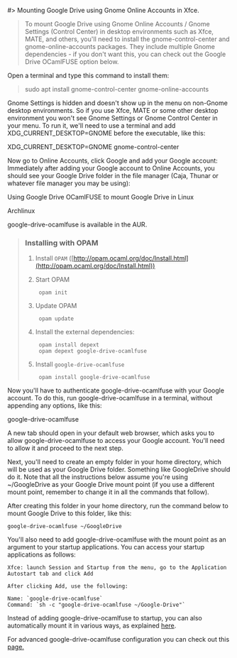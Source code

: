 #> Mounting Google Drive using Gnome Online Accounts in Xfce.

>	To mount Google Drive using Gnome Online Accounts / Gnome Settings (Control Center) in desktop environments such as Xfce, MATE, and others, you'll need to install the gnome-control-center and gnome-online-accounts packages. They include multiple Gnome dependencies - if you don't want this, you can check out the Google Drive OCamlFUSE option below.

Open a terminal and type this command to install them:


> sudo apt install gnome-control-center gnome-online-accounts

Gnome Settings is hidden and doesn't show up in the menu on non-Gnome desktop environments. So if you use Xfce, MATE or some other desktop environment you won't see Gnome Settings or Gnome Control Center in your menu. To run it, we'll need to use a terminal and add XDG_CURRENT_DESKTOP=GNOME before the executable, like this:

XDG_CURRENT_DESKTOP=GNOME gnome-control-center

Now go to Online Accounts, click Google and add your Google account:
Immediately after adding your Google account to Online Accounts, you should see your Google Drive folder in the file manager (Caja, Thunar or whatever file manager you may be using):

Using Google Drive OCamlFUSE to mount Google Drive in Linux

Archlinux

google-drive-ocamlfuse is available in the AUR.


> ### [](https://github.com/astrada/google-drive-ocamlfuse/wiki/Installation#installing-with-opam)Installing with OPAM
> 
> 1.  Install `OPAM` ([http://opam.ocaml.org/doc/Install.html](http://opam.ocaml.org/doc/Install.html))
>     
> 2.  Start OPAM
>     
>          opam init
>         
>     
> 3.  Update OPAM
>     
>          opam update
>         
>     
> 4.  Install the external dependencies:
>     
>          opam install depext
>          opam depext google-drive-ocamlfuse
>         
>     
> 5.  Install `google-drive-ocamlfuse`
>     
>          opam install google-drive-ocamlfuse


Now you'll have to authenticate google-drive-ocamlfuse with your Google account. To do this, run google-drive-ocamlfuse in a terminal, without appending any options, like this:

google-drive-ocamlfuse

A new tab should open in your default web browser, which asks you to allow google-drive-ocamlfuse to access your Google account. You'll need to allow it and proceed to the next step.

Next, you'll need to create an empty folder in your home directory, which will be used as your Google Drive folder. Something like GoogleDrive should do it. Note that all the instructions below assume you're using ~/GoogleDrive as your Google Drive mount point (if you use a different mount point, remember to change it in all the commands that follow).

After creating this folder in your home directory, run the command below to mount Google Drive to this folder, like this:

`google-drive-ocamlfuse ~/GoogleDrive`

You'll also need to add google-drive-ocamlfuse with the mount point as an argument to your startup applications. You can access your startup applications as follows:

    Xfce: launch Session and Startup from the menu, go to the Application Autostart tab and click Add

    After clicking Add, use the following:

    Name: `google-drive-ocamlfuse`
    Command: `sh -c "google-drive-ocamlfuse ~/Google-Drive"`

Instead of adding google-drive-ocamlfuse to startup, you can also automatically mount it in various ways, as explained [here](https://github.com/astrada/google-drive-ocamlfuse/wiki/Automounting).

For advanced google-drive-ocamlfuse configuration you can check out this [page.](https://github.com/astrada/google-drive-ocamlfuse/wiki/Configuration)
